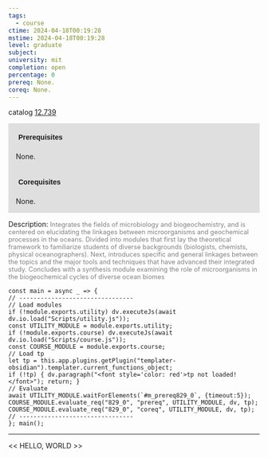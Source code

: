 ```yaml
---
tags:
  - course
ctime: 2024-04-18T00:19:28
mstime: 2024-04-18T00:19:28
level: graduate
subject: 
university: mit
completion: open
percentage: 0
prereq: None.
coreq: None.
---
```


catalog [12.739](http://student.mit.edu/catalog/m12c.html#12.739)

<span style="display: block; padding: 15px; background-color: rgb(100, 100, 100, 0.2);"><font id="m_prereq829_0" style="display: block; font-family: Arial, sans-serif; font-weight: bold; padding: 5px">Prerequisites</font><br><span id="prereq829_0">None.</span></span>
<span style="display: block; padding: 15px; background-color: rgb(100, 100, 100, 0.2);"><font id="m_coreq829_0" style="display: block; font-family: Arial, sans-serif; font-weight: bold; padding: 5px">Corequisites</font><br><span id="coreq829_0">None.</span></span>

<font style="">Description:</font>
<font style="color: grey; font-size: 0.8rem;">Integrates the fields of microbiology and biogeochemistry, and is centered on elucidating the linkages between microorganisms and geochemical processes in the oceans. Divided into modules that first lay the theoretical framework to familiarize students of diverse backgrounds (biologists, chemists, physical oceanographers). Next, introduces specific and general linkages between the topics and the major tools and techniques that have advanced their integrated study. Concludes with a synthesis module examining the role of microorganisms in the biogeochemical cycles of diverse ocean biomes</font>

```dataviewjs
const main = async _ => {
// --------------------------------
// Load modules
if (!module.exports.utility) dv.executeJs(await dv.io.load("Scripts/utility.js"));
const UTILITY_MODULE = module.exports.utility;
if (!module.exports.course) dv.executeJs(await dv.io.load("Scripts/course.js"));
const COURSE_MODULE = module.exports.course;
// Load tp
let tp = this.app.plugins.getPlugin("templater-obsidian").templater.current_functions_object;
if (!tp) { dv.paragraph("<font style='color: red'>tp not loaded!</font>"); return; }
// Evaluate
await UTILITY_MODULE.waitForElements(`#m_prereq829_0`, {timeout:5});
COURSE_MODULE.evaluate_req("829_0", "prereq", UTILITY_MODULE, dv, tp);
COURSE_MODULE.evaluate_req("829_0", "coreq", UTILITY_MODULE, dv, tp);
// --------------------------------
}; main();
```

---

<< HELLO, WORLD >>

